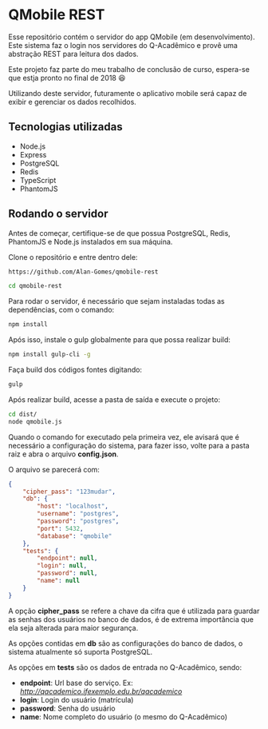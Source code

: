 # QMobile REST

Esse repositório contém o servidor do app QMobile (em desenvolvimento). Este sistema faz o login nos servidores do Q-Acadêmico e provê uma abstração REST para leitura dos dados.

Este projeto faz parte do meu trabalho de conclusão de curso, espera-se que estja pronto no final de 2018 :satisfied:

Utilizando deste servidor, futuramente o aplicativo mobile será capaz de exibir e gerenciar os dados recolhidos.

## Tecnologias utilizadas

* Node.js
* Express
* PostgreSQL
* Redis
* TypeScript
* PhantomJS

## Rodando o servidor

Antes de começar, certifique-se de que possua PostgreSQL, Redis, PhantomJS e Node.js instalados em sua máquina.

Clone o repositório e entre dentro dele:

```bash
https://github.com/Alan-Gomes/qmobile-rest

cd qmobile-rest
```

Para rodar o servidor, é necessário que sejam instaladas todas as dependências, com o comando:

```bash
npm install
```

Após isso, instale o gulp globalmente para que possa realizar build:

```bash
npm install gulp-cli -g
```

Faça build dos códigos fontes digitando:

```bash
gulp
```

Após realizar build, acesse a pasta de saída e execute o projeto:

```bash
cd dist/
node qmobile.js
```
Quando o comando for executado pela primeira vez, ele avisará que é necessário a configuração do sistema, para fazer isso, volte para a pasta raiz e abra o arquivo **config.json**.

O arquivo se parecerá com:

```json
{
    "cipher_pass": "123mudar",
    "db": {
        "host": "localhost",
        "username": "postgres",
        "password": "postgres",
        "port": 5432,
        "database": "qmobile"
    },
    "tests": {
        "endpoint": null,
        "login": null,
        "password": null,
        "name": null
    }
}
```

A opção **cipher_pass** se refere a chave da cifra que é utilizada para guardar as senhas dos usuários no banco de dados, é de extrema importância que ela seja alterada para maior segurança.

As opções contidas em **db** são as configurações do banco de dados, o sistema atualmente só suporta PostgreSQL.

As opções em **tests** são os dados de entrada no Q-Acadêmico, sendo:

* **endpoint**: Url base do serviço. Ex: *http://qacademico.ifexemplo.edu.br/qacademico*
* **login**: Login do usuário (matrícula)
* **password**: Senha do usuário
* **name**: Nome completo do usuário (o mesmo do Q-Acadêmico)
